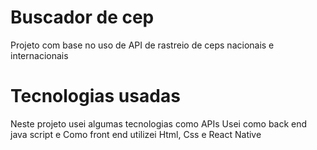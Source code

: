 # Buscador de cep 

Projeto com base no uso de API de rastreio de ceps nacionais e internacionais 

# Tecnologias usadas

Neste projeto usei  algumas tecnologias como APIs
Usei como back end java script e 
Como front end utilizei Html, Css e React Native 

